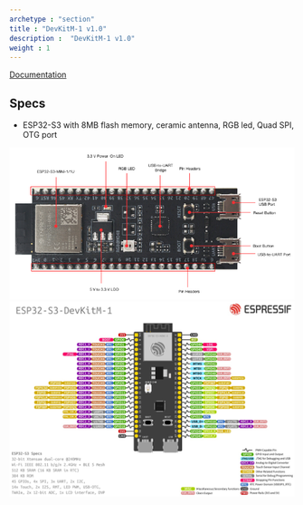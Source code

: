 ```yaml
---
archetype : "section"
title : "DevKitM-1 v1.0"
description :  "DevKitM-1 v1.0"
weight : 1
---
```


[Documentation](https://docs.espressif.com/projects/esp-idf/en/latest/esp32s3/hw-reference/esp32s3/user-guide-devkitm-1.html#)

## Specs
* ESP32-S3 with 8MB flash memory, ceramic antenna, RGB led, Quad SPI, OTG port


![image](front.png?width=400px)
![image](pinout.jpg?width=400px)
